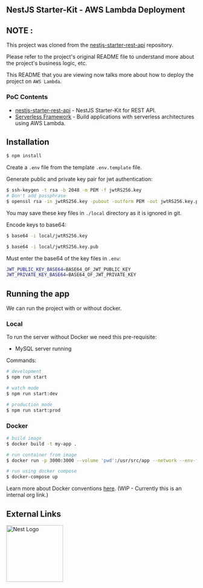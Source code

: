 ## NestJS Starter-Kit - AWS Lambda Deployment

## NOTE : 

This project was cloned from the [nestjs-starter-rest-api](https://github.com/monstar-lab-oss/nestjs-starter-rest-api) repository.

Please refer to the project's original README file to understand more about the project's business logic, etc.

This README that you are viewing now talks more about how to deploy the project on `AWS Lambda`.

### PoC Contents

- [nestjs-starter-rest-api](https://github.com/monstar-lab-oss/nestjs-starter-rest-api) - NestJS Starter-Kit for REST API.
- [Serverless Framework](https://github.com/serverless/serverless) - Build applications with serverless architectures using AWS Lambda.

## Installation

```bash
$ npm install
```

Create a `.env` file from the template `.env.template` file.

Generate public and private key pair for jwt authentication:

```bash
$ ssh-keygen -t rsa -b 2048 -m PEM -f jwtRS256.key
# Don't add passphrase
$ openssl rsa -in jwtRS256.key -pubout -outform PEM -out jwtRS256.key.pub
```

You may save these key files in `./local` directory as it is ignored in git.

Encode keys to base64:

```bash
$ base64 -i local/jwtRS256.key

$ base64 -i local/jwtRS256.key.pub
```

Must enter the base64 of the key files in `.env`:

```bash
JWT_PUBLIC_KEY_BASE64=BASE64_OF_JWT_PUBLIC_KEY
JWT_PRIVATE_KEY_BASE64=BASE64_OF_JWT_PRIVATE_KEY
```

## Running the app

We can run the project with or without docker.

### Local

To run the server without Docker we need this pre-requisite:

- MySQL server running

Commands:

```bash
# development
$ npm run start

# watch mode
$ npm run start:dev

# production mode
$ npm run start:prod
```

### Docker

```bash
# build image
$ docker build -t my-app .

# run container from image
$ docker run -p 3000:3000 --volume 'pwd':/usr/src/app --network --env-file .env my-app

# run using docker compose
$ docker-compose up
```

Learn more about Docker conventions [here](https://github.com/monstar-lab-group/nodejs-backend/blob/master/architecture/docker-ready.md). (WIP - Currently this is an internal org link.)





## External Links

<a href="http://nestjs.com/" target="blank"><img src="https://nestjs.com/img/logo.svg" width="150" alt="Nest Logo" /></a>

